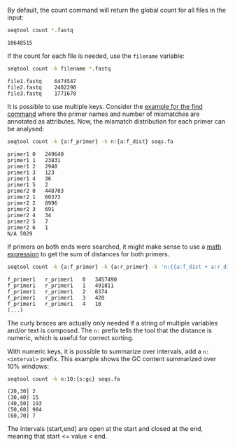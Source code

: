 By default, the count command will return the global count for all files in the
input:

```bash
seqtool count *.fastq
```

```
10648515
```

If the count for each file is needed, use the `filename` variable:

```bash
seqtool count -k filename *.fastq
```
```
file1.fastq    6474547
file2.fastq    2402290
file3.fastq    1771678
```

It is possible to use multiple keys. Consider the [example for the find
command](find#multiple-patterns) where the primer names and number of mismatches are
annotated as attributes. Now, the mismatch distribution for each primer
can be analysed:

```bash
seqtool count -k {a:f_primer} -k n:{a:f_dist} seqs.fa
```
```
primer1	0	249640
primer1	1	23831
primer1	2	2940
primer1	3	123
primer1	4	36
primer1	5	2
primer2	0	448703
primer2	1	60373
primer2	2	8996
primer2	3	691
primer2	4	34
primer2	5	7
primer2	6	1
N/A	5029
```

If primers on both ends were searched, it might make sense to use a
[math expression](variables#math-expressions) to get the sum of distances
for both primers.

```bash
seqtool count -k {a:f_primer} -k {a:r_primer} -k 'n:{{a:f_dist + a:r_dist}}' primer_trimmed.fq.gz
```
```
f_primer1	r_primer1	0	3457490
f_primer1	r_primer1	1	491811
f_primer1	r_primer1	2	6374
f_primer1	r_primer1	3	420
f_primer1	r_primer1	4	10
(...)
```

The curly braces are actually only needed if a string of multiple
variables and/or text is composed. The `n:` prefix tells the tool that
the distance is numeric, which is useful for correct sorting.

With numeric keys, it is possible to summarize over intervals, add
a `n:<interval>` prefix. This example shows the GC content
summarized over 10% windows:

```bash
seqtool count -k n:10:{s:gc} seqs.fa
```
```
(20,30]	2
(30,40]	15
(40,50]	193
(50,60]	984
(60,70]	7
```

The intervals (start,end] are open at the start and
closed at the end, meaning that
start <= value < end.
